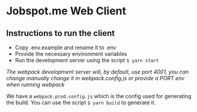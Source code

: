 # Jobspot.me Web Client

## Instructions to run the client

- Copy .env.example and rename it to .env
- Provide the necessary environment variables
- Run the development server using the script `$ yarn start`

*The webpack development server will, by default, use port 4001, you can change manually change it in webpack.config.js or provide a PORT env when running webpack*

We have a `webpack.prod.config.js` which is the config used for generating the build. You can use the script `$ yarn build` to generate it.
